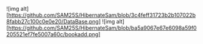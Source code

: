 
![img alt][https://github.com/SAM25S/HibernateSam/blob/3c4feff31723b2b107022b8fabb27c100c0e0e20/DataBase.png]
![img alt][https://github.com/SAM25S/HibernateSam/blob/ba5a9067e67e6098a59f0205521ef7fe5007a60c/bookadd.png]
